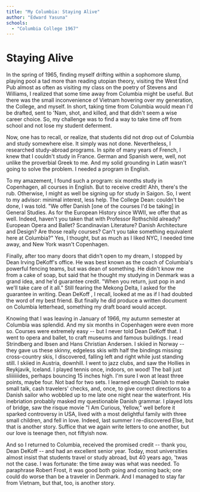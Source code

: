 ```yaml
---
title: "My Columbia: Staying Alive"
author: "Edward Yasuna"
schools:
  - "Columbia College 1967"
---
```


# Staying Alive

In the spring of 1965, finding myself drifting within a sophomore slump, playing pool a tad more than reading utopian theory, visiting the West End Pub almost as often as visiting my class on the poetry of Stevens and Williams, I realized that some time away from Columbia might be useful.  But there was the small inconvenience of Vietnam hovering over my generation, the College, and myself.  In short, taking time from Columbia would mean I'd be drafted, sent to 'Nam, shot, and killed, and that didn't seem a wise career choice.  So, my challenge was to find a way to take time off from school and not lose my student deferment.

Now, one has to recall, or realize, that students did not drop out of Columbia and study somewhere else.  It simply was not done.  Nevertheless,  I researched study-abroad programs.  In spite of many years of French, I knew that I couldn't study in France.  German and Spanish were, well, not unlike the proverbial Greek to me.  And my solid grounding in Latin wasn't going to solve the problem.  I needed a program in English.

To my amazement, I found such a program:  six months study in Copenhagen, all courses in English.  But to receive credit!  Ahh, there's the rub.  Otherwise, I might as well be signing up for study in Saigon.  So, I went to my advisor:  minimal interest, less help.  The College Dean:  couldn't be done, I was told.  "We offer Danish [one of the courses I'd be taking] in General Studies.  As for the European History since WWII, we offer that as well.  Indeed, haven't you taken that with Professor Rothschild already?  European Opera and Ballet?  Scandinavian Literature?  Danish Architecture and Design?  Are those really courses?  Can't you take something equivalent here at Columbia?"  Yes, I thought, but as much as I liked NYC, I needed time away, and New York wasn't Copenhagen.

Finally, after too many doors that didn't open to my dream, I stopped by Dean Irving DeKoff's office.  He was best known as the coach of Columbia's powerful fencing teams, but was dean of something.  He didn't know me from a cake of soap, but said that he thought my studying in Denmark was a grand idea, and he'd guarantee credit.  "When you return, just pop in and we'll take care of it all."  Still fearing the Mekong Delta, I asked for the guarantee in writing.  Dean DeKoff , I recall, looked at me as if I had doubted the word of my best friend.  But finally he did produce a written document on Columbia letterhead, something my draft board would accept.

Knowing that I was leaving in January of 1966, my autumn semester at Columbia was splendid.  And my six months in Copenhagen were even more so.  Courses were extremely easy -- but I never told Dean DeKoff that.  I went to opera and ballet, to craft museums and famous buildings.  I read Strindberg and Ibsen and Hans Christian Andersen.  I skiied in Norway -- they gave us these skinny, edgeless skis with half the bindings missing:  cross-country skis, I discovered, falling left and right while just standing still.  I skiied in Austria, downhill.  I went to jazz clubs, and saw the Hollies in Reykjavik, Iceland.  I played tennis once, indoors, on wood!  The ball just sliiiiiiides, perhaps bouncing 15 inches high.  I'm sure I won at least three points, maybe four.  Not bad for two sets.  I learned enough Danish to make small talk, cash travelers' checks, and, once, to give correct directions to a Danish sailor who wobbled up to me late one night near the waterfront.  His inebriation probably masked my questionable Danish grammar.  I played lots of bridge, saw the risque movie "I Am Curious, Yellow," well before it sparked controversy in USA, lived with a most delightful family with three small children, and fell in love.  Indeed, last summer I re-discovered Else, but that is another story.  Suffice that we again write letters to one another, but our love is teenage then, not fiftyish now.

And so I returned to Columbia, received the promised credit -- thank you, Dean DeKoff -- and had an excellent senior year.  Today, most universities almost insist that students travel or study abroad, but 40 years ago, 'twas not the case.  I was fortunate:  the time away was what was needed.  To paraphrase Robert Frost, it was good both going and coming back;  one could do worse than be a traveler in Denmark.  And I managed to stay far from Vietnam, but that, too, is another story.
